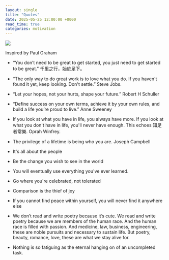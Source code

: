 ```yaml
---
layout: single
title: "Quotes"
date: 2025-05-25 12:00:00 +0000
read_time: true
categories: motivation
---
```


![](https://images.unsplash.com/photo-1505159940484-eb2b9f2588e2?q=80&w=2070&auto=format&fit=crop&ixlib=rb-4.0.3&ixid=M3wxMjA3fDB8MHxwaG90by1wYWdlfHx8fGVufDB8fHx8fA%3D%3D)

Inspired by Paul Graham

- “You don’t need to be great to get started, you just need to get started to be great.” 千里之行，始於足下。

- “The only way to do great work is to love what you do. If you haven't found it yet, keep looking. Don't settle.” Steve Jobs.

- “Let your hopes, not your hurts, shape your future.” Robert H Schuller

- “Define success on your own terms, achieve it by your own rules, and build a life you’re proud to live.” Anne Sweeney

- If you look at what you have in life, you always have more. If you look at what you don't have in life, you'll never have enough. This echoes 知足者常樂. Oprah Winfrey.

- The privilege of a lifetime is being who you are. Joseph Campbell

- It's all about the people

- Be the change you wish to see in the world

- You will eventually use everything you've ever learned.

- Go where you're celebrated, not tolerated

- Comparison is the thief of joy

- If you cannot find peace within yourself, you will never find it anywhere else

- We don’t read and write poetry because it’s cute. We read and write poetry because we are members of the human race. And the human race is filled with passion. And medicine, law, business, engineering, these are noble pursuits and necessary to sustain life. But poetry, beauty, romance, love, these are what we stay alive for.

- Nothing is so fatiguing as the eternal hanging on of an uncompleted task.
